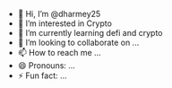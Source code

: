 - 👋 Hi, I’m @dharmey25
- 👀 I’m interested in Crypto
- 🌱 I’m currently learning defi and crypto
- 💞️ I’m looking to collaborate on ...
- 📫 How to reach me ...
- 😄 Pronouns: ...
- ⚡ Fun fact: ...

<!---
dharmey25/dharmey25 is a ✨ special ✨ repository because its `README.md` (this file) appears on your GitHub profile.
You can click the Preview link to take a look at your changes.
--->
